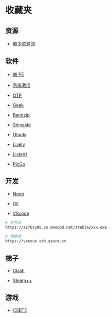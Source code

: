 # 收藏夹

## 资源

- [鹏少资源网](https://vip.jokerps.com/)

## 软件

- [微 PE](https://www.wepe.com.cn/)

- [系统激活](https://cmwtat.cloudmoe.com/cn.html)

- [OTP](https://otp.landian.vip/zh-cn/)

- [Geek](https://geekuninstaller.com/)

- [Bandzip](https://www.bandisoft.com/)

- [Snipaste](https://zh.snipaste.com/)

- [Utools](https://www.u-tools.cn/)

- [Lively](https://www.rocksdanister.com/lively/)

- [Listen1](http://listen1.github.io/listen1/)

- [PicGo](https://molunerfinn.com/PicGo/)

## 开发

- [Node](https://nodejs.org/en/)

- [Git](https://git-scm.com/)

- [VScode](https://code.visualstudio.com/)

```sh
# 官方源
https://az764295.vo.msecnd.net/stable/xxx.exe

# 镜像源
https://vscode.cdn.azure.cn
```

## 梯子

- [Clash](https://github.com/Fndroid/clash_for_windows_pkg/releases)

- [Steam++](https://steampp.net/)

## 游戏

- [CSBTE](https://tieba.baidu.com/p/4174381826)
